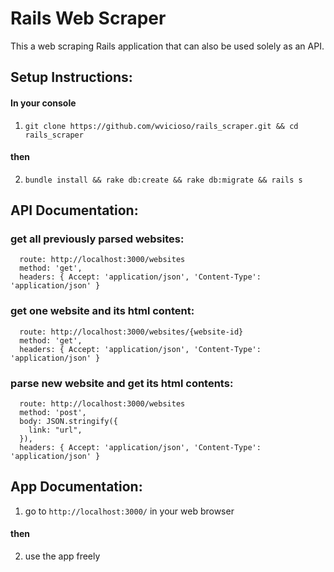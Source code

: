 # Rails Web Scraper

This a web scraping Rails application that can also be used solely as an API.

## Setup Instructions:
#### In your console

1) `git clone https://github.com/wvicioso/rails_scraper.git && cd rails_scraper`
#### then

2) `bundle install && rake db:create && rake db:migrate && rails s`

## API Documentation:
### get all previously parsed websites:
      route: http://localhost:3000/websites
      method: 'get',
      headers: { Accept: 'application/json', 'Content-Type': 'application/json' }

### get one website and its html content:
      route: http://localhost:3000/websites/{website-id}
      method: 'get',
      headers: { Accept: 'application/json', 'Content-Type': 'application/json' }

### parse new website and get its html contents:
      route: http://localhost:3000/websites
      method: 'post',
      body: JSON.stringify({
        link: "url",
      }),
      headers: { Accept: 'application/json', 'Content-Type': 'application/json' }

## App Documentation:
1) go to `http://localhost:3000/` in your web browser
#### then

2) use the app freely
